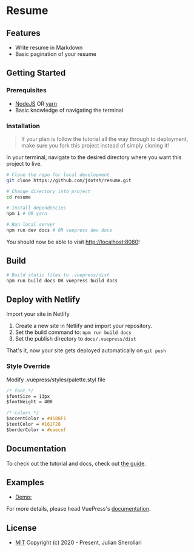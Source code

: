 # Resume

## Features

- Write resume in Markdown
- Basic pagination of your resume

## Getting Started

### Prerequisites

- [NodeJS](https://nodejs.org/) OR [yarn](https://yarnpkg.com/lang/en/docs/install/)
- Basic knowledge of navigating the terminal

### Installation

> If your plan is follow the tutorial all the way through to deployment, make sure you fork this project instead of simply cloning it!

In your terminal, navigate to the desired directory where you want this project to live.

```bash
# Clone the repo for local development
git clone https://github.com/jdotsh/resume.git

# Change directory into project
cd resume

# Install dependencies
npm i # OR yarn

# Run local server
npm run dev docs # OR vuepress dev docs
```
You should now be able to visit [http://localhost:8080](http://localhost:8080)!

## Build

```bash
# Build static files to .vuepress/dist
npm run build docs OR vuepress build docs
```

## Deploy with Netlify

Import your site in Netlify

1. Create a new site in Netlify and import your repository.
2. Set the build command to: `npm run build docs`
3. Set the publish directory to `docs/.vuepress/dist`

That's it, now your site gets deployed automatically on `git push`

### Style Override

Modify .vuepress/styles/palette.styl file

```css
/* font */
$fontSize = 13px
$fontWeight = 400

/* colors */
$accentColor = #4688F1
$textColor = #161F28
$borderColor = #eaecef
```

## Documentation

To check out the tutorial and docs, check out [the guide]().


## Examples

- [Demo:](https://www.sherollari.it/)

For more details, please head VuePress's [documentation](https://v1.vuepress.vuejs.org/).

## License

- [MIT](http://opensource.org/licenses/MIT) Copyright (c) 2020 - Present, Julian Sherollari
